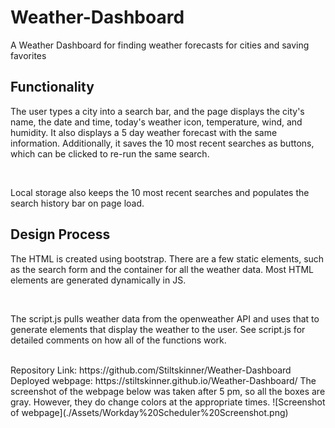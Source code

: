 # Weather-Dashboard
A Weather Dashboard for finding weather forecasts for cities and saving favorites

## Functionality
<p>The user types a city into a search bar, and the page displays the city's name, the date and time, today's weather icon, temperature, wind, and humidity. It also displays a 5 day weather forecast with the same information. Additionally, it saves the 10 most recent searches as buttons, which can be clicked to re-run the same search.</p>
<br>
<p>Local storage also keeps the 10 most recent searches and populates the search history bar on page load.</p>

## Design Process
<p>The HTML is created using bootstrap. There are a few static elements, such as the search form and the container for all the weather data. Most HTML elements are generated dynamically in JS.</p>
<br>
<p>The script.js pulls weather data from the openweather API and uses that to generate elements that display the weather to the user. See script.js for detailed comments on how all of the functions work.</p>

<br>
Repository Link: https://github.com/Stiltskinner/Weather-Dashboard
Deployed webpage: https://stiltskinner.github.io/Weather-Dashboard/
The screenshot of the webpage below was taken after 5 pm, so all the boxes are gray. However, they do change colors at the appropriate times.
![Screenshot of webpage](./Assets/Workday%20Scheduler%20Screenshot.png)